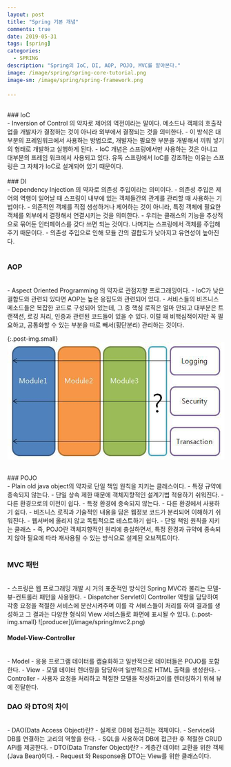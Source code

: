 ```yaml
---
layout: post
title: "Spring 기본 개념"
comments: true
date: 2019-05-31
tags: [spring]
categories:
  - SPRING
description: "Spring의 IoC, DI, AOP, POJO, MVC를 알아본다."
image: /image/spring/spring-core-tutorial.png
image-sm: /image/spring/spring-framework.png

---
```




<br>
### IoC
<br />
 - Inversion of Control 의 약자로 제어의 역전이라는 말이다. 메소드나 객체의 호출작업을 개발자가 결정하는 것이 아니라 외부에서 결정되는 것을 의미한다.
 - 이 방식은 대부분의 프레임워크에서 사용하는 방법으로, 개발자는 필요한 부분을 개발해서 끼워 넣기의 형태로 개발하고 실행하게 된다.
 - IoC 개념은 스프링에서만 사용하는 것은 아니고 대부분의 프레임 워크에서 사용되고 있다. 유독 스프링에서 IoC를 강조하는 이유는 스프링은 그 자체가 IoC로 설계되어 있기 때문이다.
<br>

<br />
### DI
<br />
- Dependency Injection 의 약자로 의존성 주입이라는 의미이다.
- 의존성 주입은 제어의 역행이 일어날 때 스프링이 내부에 있는 객체들간의 관계를 관리할 때 사용하는 기법이다.
- 의존적인 객체를 직접 생성하거나 제어하는 것이 아니라, 특정 객체에 필요한 객체를 외부에서 결정해서 연결시키는 것을 의미한다.
- 우리는 클래스의 기능을 추상적으로 묶어둔 인터페이스를 갖다 쓰면 되는 것이다. 나머지는 스프링에서 객체를 주입해주기 때문이다.
- 의존성 주입으로 인해 모듈 간의 결합도가 낮아지고 유연성이 높아진다.
<br><br>

### AOP
<br />
 - Aspect Oriented Programming 의 약자로 관점지향 프로그래밍이다.
 - IoC가 낮은 결합도와 관련되 있다면 AOP는 높은 응집도와 관련되어 있다.
 - 서비스들의 비즈니스 메소드들은 복잡한 코드로 구성되어 있는데, 그 중 핵심 로직은 얼마 안되고 대부분은 트랜잭션, 로깅 처리, 인증과 관련된 코드들이 있을 수 있다. 이럴 때 비핵심적이지만 꼭 필요하고, 공통화할 수 있는 부분을 따로 빼서(횡단분리) 관리하는 것이다.

 {:.post-img.small}
![producer](/image/spring/aop.jpeg)

<br>
### POJO
<br />
 - Plain old java object의 약자로 단일 책임 원칙을 지키는 클래스이다.
 - 특정 규약에 종속되지 않는다.
    - 단일 상속 제한 때문에 객체지향적인 설계기법 적용하기 쉬워진다.
    - 다른 환경으로의 이전이 쉽다.
- 특정 환경에 종속되지 않는다.
    - 다른 환경에서 사용하기 쉽다.
    - 비즈니스 로직과 기술적인 내용을 담은 웹정보 코드가 분리되어 이해하기 쉬워진다.
    - 웹서버에 올리지 않고 독립적으로 테스트하기 쉽다.
- 단일 책임 원칙을 지키는 클래스
    - 즉, POJO란 객체지향적인 원리에 충실하면서, 특정 환경과 규약에 종속되지 않아 필요에 따라 재사용될 수 있는 방식으로 설계된 오브젝트이다.
<br /><br />

### MVC 패턴
<br />
 - 스프링은 웹 프로그래밍 개발 시 거의 표준적인 방식인 Spring MVC라 불리는 모델-뷰-컨트롤러 패턴을 사용한다.
 - Dispatcher Servlet이 Controller 역할을 담당하여 각종 요청을 적절한 서비스에 분산시켜주며 이를 각 서비스들이 처리를 하여 결과를 생성하고 그 결과는 다양한 형식의 View 서비스들로 화면에 표시될 수 있다.
{:.post-img.small}
![producer](/image/spring/mvc2.png)

#### Model-View-Controller
<br>
- Model
    - 응용 프로그램 데이터를 캡슐화하고 일반적으로 데이터들은 POJO를 포함한다.
- View
    - 모델 데이터 렌더링을 담당하며 일반적으로 HTML 출력을 생성한다.
- Controller
    - 사용자 요청을 처리하고 적절한 모델을 작성하고이를 렌더링하기 위해 뷰에 전달한다.

<br />

### DAO 와 DTO의 차이
<br />
 - DAO(Data Access Object)란?
    - 실제로 DB에 접근하는 객체이다.
    - Service와 DB를 연결하는 고리의 역할을 한다.
    - SQL을 사용하여 DB에 접근한 후 적절한 CRUD APi를 제공한다.
 - DTO(Data Transfer Object)란?
    - 계층간 데이터 교환을 위한 객체(Java Bean)이다.
    - Request 와 Response용 DTO는 View를 위한 클래스이다.

<br /><br />
